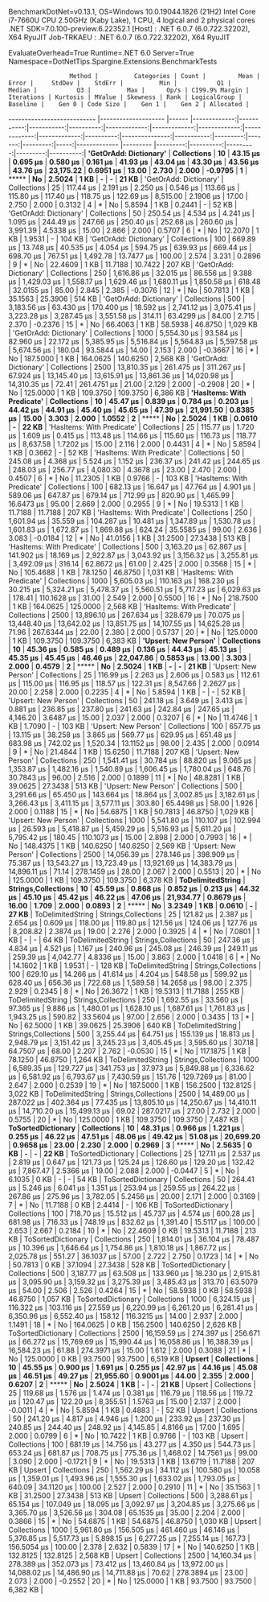 
BenchmarkDotNet=v0.13.1, OS=Windows 10.0.19044.1826 (21H2)
Intel Core i7-7660U CPU 2.50GHz (Kaby Lake), 1 CPU, 4 logical and 2 physical cores
.NET SDK=7.0.100-preview.6.22352.1
  [Host]     : .NET 6.0.7 (6.0.722.32202), X64 RyuJIT
  Job-TRKAEU : .NET 6.0.7 (6.0.722.32202), X64 RyuJIT

EvaluateOverhead=True  Runtime=.NET 6.0  Server=True  
Namespace=DotNetTips.Spargine.Extensions.BenchmarkTests  

                     Method |          Categories | Count |         Mean |      Error |     StdDev |    StdErr |          Min |           Q1 |       Median |           Q3 |          Max |      Op/s | CI99.9% Margin | Iterations | Kurtosis | MValue | Skewness | Rank | LogicalGroup | Baseline |    Gen 0 | Code Size |    Gen 1 |    Gen 2 | Allocated |
--------------------------- |-------------------- |------ |-------------:|-----------:|-----------:|----------:|-------------:|-------------:|-------------:|-------------:|-------------:|----------:|---------------:|-----------:|---------:|-------:|---------:|-----:|------------- |--------- |---------:|----------:|---------:|---------:|----------:|
     **'GetOrAdd: Dictionary'** |         **Collections** |    **10** |     **43.15 μs** |   **0.695 μs** |   **0.580 μs** |  **0.161 μs** |     **41.93 μs** |     **43.04 μs** |     **43.30 μs** |     **43.56 μs** |     **43.76 μs** | **23,175.22** |      **0.6951 μs** |      **13.00** |    **2.730** |  **2.000** |  **-0.9795** |    **1** |            ***** |       **No** |   **2.5024** |      **1 KB** |        **-** |        **-** |     **21 KB** |
     'GetOrAdd: Dictionary' |         Collections |    25 |    117.44 μs |   2.191 μs |   2.250 μs |  0.546 μs |    113.66 μs |    115.80 μs |    117.40 μs |    118.75 μs |    122.69 μs |  8,515.00 |      2.1906 μs |      17.00 |    2.750 |  2.000 |   0.3132 |    4 |            * |       No |   5.8594 |      1 KB |   0.2441 |        - |     52 KB |
     'GetOrAdd: Dictionary' |         Collections |    50 |    250.54 μs |   4.534 μs |   4.241 μs |  1.095 μs |    244.49 μs |    247.66 μs |    250.40 μs |    252.68 μs |    260.60 μs |  3,991.39 |      4.5338 μs |      15.00 |    2.866 |  2.000 |   0.5707 |    6 |            * |       No |  12.2070 |      1 KB |   1.9531 |        - |    104 KB |
     'GetOrAdd: Dictionary' |         Collections |   100 |    669.89 μs |  13.748 μs |  40.535 μs |  4.054 μs |    594.75 μs |    639.93 μs |    669.44 μs |    698.70 μs |    767.51 μs |  1,492.78 |     13.7477 μs |     100.00 |    2.574 |  3.231 |   0.2896 |    9 |            * |       No |  22.4609 |      1 KB |  11.7188 |  10.7422 |    207 KB |
     'GetOrAdd: Dictionary' |         Collections |   250 |  1,616.86 μs |  32.015 μs |  86.556 μs |  9.388 μs |  1,429.03 μs |  1,558.17 μs |  1,629.46 μs |  1,680.11 μs |  1,850.58 μs |    618.48 |     32.0155 μs |      85.00 |    2.845 |  2.385 |  -0.3076 |   12 |            * |       No |  50.7813 |      1 KB |  35.1563 |  25.3906 |    514 KB |
     'GetOrAdd: Dictionary' |         Collections |   500 |  3,183.56 μs |  63.430 μs | 170.400 μs | 18.592 μs |  2,741.12 μs |  3,075.41 μs |  3,223.28 μs |  3,287.45 μs |  3,551.58 μs |    314.11 |     63.4299 μs |      84.00 |    2.715 |  2.370 |  -0.2376 |   15 |            * |       No |  66.4063 |      1 KB |  58.5938 |  46.8750 |  1,029 KB |
     'GetOrAdd: Dictionary' |         Collections |  1000 |  5,554.30 μs |  93.584 μs |  82.960 μs | 22.172 μs |  5,385.95 μs |  5,516.84 μs |  5,564.83 μs |  5,597.58 μs |  5,674.56 μs |    180.04 |     93.5844 μs |      14.00 |    2.153 |  2.000 |  -0.3667 |   16 |            * |       No | 187.5000 |      1 KB | 164.0625 | 140.6250 |  2,568 KB |
     'GetOrAdd: Dictionary' |         Collections |  2500 | 13,810.35 μs | 261.475 μs | 311.267 μs | 67.924 μs | 13,145.40 μs | 13,615.91 μs | 13,861.36 μs | 14,020.98 μs | 14,310.35 μs |     72.41 |    261.4751 μs |      21.00 |    2.129 |  2.000 |  -0.2908 |   20 |            * |       No | 125.0000 |      1 KB | 109.3750 | 109.3750 |  6,386 KB |
 **'HasItems: With Predicate'** |         **Collections** |    **10** |     **45.47 μs** |   **0.839 μs** |   **0.784 μs** |  **0.203 μs** |     **44.42 μs** |     **44.91 μs** |     **45.40 μs** |     **45.65 μs** |     **47.39 μs** | **21,991.50** |      **0.8385 μs** |      **15.00** |    **3.303** |  **2.000** |   **1.0552** |    **2** |            ***** |       **No** |   **2.5024** |      **1 KB** |   **0.0610** |        **-** |     **22 KB** |
 'HasItems: With Predicate' |         Collections |    25 |    115.77 μs |   1.720 μs |   1.609 μs |  0.415 μs |    113.48 μs |    114.66 μs |    115.60 μs |    116.73 μs |    118.77 μs |  8,637.58 |      1.7202 μs |      15.00 |    2.116 |  2.000 |   0.4431 |    4 |            * |       No |   5.8594 |      1 KB |   0.3662 |        - |     52 KB |
 'HasItems: With Predicate' |         Collections |    50 |    245.08 μs |   4.368 μs |   5.524 μs |  1.152 μs |    236.37 μs |    241.42 μs |    244.65 μs |    248.03 μs |    256.77 μs |  4,080.30 |      4.3678 μs |      23.00 |    2.470 |  2.000 |   0.4507 |    6 |            * |       No |  11.2305 |      1 KB |   0.9766 |        - |    103 KB |
 'HasItems: With Predicate' |         Collections |   100 |    682.13 μs |  16.647 μs |  47.764 μs |  4.901 μs |    589.06 μs |    647.87 μs |    679.14 μs |    712.99 μs |    820.90 μs |  1,465.99 |     16.6473 μs |      95.00 |    2.669 |  2.000 |   0.2955 |    9 |            * |       No |  19.5313 |      1 KB |  11.7188 |  11.7188 |    207 KB |
 'HasItems: With Predicate' |         Collections |   250 |  1,601.94 μs |  35.559 μs | 104.287 μs | 10.481 μs |  1,347.89 μs |  1,530.78 μs |  1,601.83 μs |  1,672.87 μs |  1,869.88 μs |    624.24 |     35.5585 μs |      99.00 |    2.636 |  3.083 |  -0.0184 |   12 |            * |       No |  41.0156 |      1 KB |  31.2500 |  27.3438 |    513 KB |
 'HasItems: With Predicate' |         Collections |   500 |  3,163.20 μs |  62.867 μs | 141.902 μs | 18.169 μs |  2,922.87 μs |  3,043.92 μs |  3,156.32 μs |  3,255.81 μs |  3,492.09 μs |    316.14 |     62.8672 μs |      61.00 |    2.425 |  2.000 |   0.3568 |   15 |            * |       No | 105.4688 |      1 KB |  78.1250 |  46.8750 |  1,031 KB |
 'HasItems: With Predicate' |         Collections |  1000 |  5,605.03 μs | 110.163 μs | 168.230 μs | 30.215 μs |  5,324.21 μs |  5,478.37 μs |  5,560.51 μs |  5,717.23 μs |  6,029.63 μs |    178.41 |    110.1628 μs |      31.00 |    2.549 |  2.000 |   0.5500 |   16 |            * |       No | 218.7500 |      1 KB | 164.0625 | 125.0000 |  2,568 KB |
 'HasItems: With Predicate' |         Collections |  2500 | 13,896.10 μs | 267.634 μs | 328.679 μs | 70.075 μs | 13,448.40 μs | 13,642.02 μs | 13,851.75 μs | 14,107.55 μs | 14,625.28 μs |     71.96 |    267.6344 μs |      22.00 |    2.380 |  2.000 |   0.5737 |   20 |            * |       No | 125.0000 |      1 KB | 109.3750 | 109.3750 |  6,383 KB |
       **'Upsert: New Person'** |         **Collections** |    **10** |     **45.36 μs** |   **0.585 μs** |   **0.489 μs** |  **0.136 μs** |     **44.43 μs** |     **45.13 μs** |     **45.35 μs** |     **45.45 μs** |     **46.46 μs** | **22,047.86** |      **0.5853 μs** |      **13.00** |    **3.303** |  **2.000** |   **0.4579** |    **2** |            ***** |       **No** |   **2.5024** |      **1 KB** |        **-** |        **-** |     **21 KB** |
       'Upsert: New Person' |         Collections |    25 |    116.99 μs |   2.263 μs |   2.606 μs |  0.583 μs |    112.61 μs |    115.00 μs |    116.95 μs |    118.57 μs |    122.31 μs |  8,547.66 |      2.2627 μs |      20.00 |    2.258 |  2.000 |   0.2235 |    4 |            * |       No |   5.8594 |      1 KB |        - |        - |     52 KB |
       'Upsert: New Person' |         Collections |    50 |    241.18 μs |   3.649 μs |   3.413 μs |  0.881 μs |    236.85 μs |    237.80 μs |    241.63 μs |    242.84 μs |    247.65 μs |  4,146.20 |      3.6487 μs |      15.00 |    2.037 |  2.000 |   0.3207 |    6 |            * |       No |  11.4746 |      1 KB |   1.7090 |        - |    103 KB |
       'Upsert: New Person' |         Collections |   100 |    657.75 μs |  13.115 μs |  38.258 μs |  3.865 μs |    569.77 μs |    629.95 μs |    651.48 μs |    683.98 μs |    742.02 μs |  1,520.34 |     13.1152 μs |      98.00 |    2.435 |  2.000 |   0.0914 |    9 |            * |       No |  21.4844 |      1 KB |  15.6250 |  11.7188 |    207 KB |
       'Upsert: New Person' |         Collections |   250 |  1,541.41 μs |  30.784 μs |  88.820 μs |  9.065 μs |  1,353.87 μs |  1,482.16 μs |  1,540.89 μs |  1,606.45 μs |  1,780.04 μs |    648.76 |     30.7843 μs |      96.00 |    2.516 |  2.000 |   0.1899 |   11 |            * |       No |  48.8281 |      1 KB |  39.0625 |  27.3438 |    513 KB |
       'Upsert: New Person' |         Collections |   500 |  3,291.66 μs |  65.450 μs | 143.664 μs | 18.864 μs |  3,002.85 μs |  3,182.61 μs |  3,266.43 μs |  3,411.15 μs |  3,577.11 μs |    303.80 |     65.4498 μs |      58.00 |    1.926 |  2.000 |   0.1188 |   15 |            * |       No |  54.6875 |      1 KB |  50.7813 |  46.8750 |  1,029 KB |
       'Upsert: New Person' |         Collections |  1000 |  5,541.80 μs | 110.107 μs | 102.994 μs | 26.593 μs |  5,418.87 μs |  5,459.29 μs |  5,516.93 μs |  5,611.20 μs |  5,795.42 μs |    180.45 |    110.1073 μs |      15.00 |    2.898 |  2.000 |   0.7993 |   16 |            * |       No | 148.4375 |      1 KB | 140.6250 | 140.6250 |  2,569 KB |
       'Upsert: New Person' |         Collections |  2500 | 14,056.39 μs | 278.146 μs | 398.909 μs | 75.387 μs | 13,543.27 μs | 13,723.49 μs | 13,921.69 μs | 14,383.79 μs | 14,896.11 μs |     71.14 |    278.1459 μs |      28.00 |    2.067 |  2.000 |   0.5513 |   20 |            * |       No | 125.0000 |      1 KB | 109.3750 | 109.3750 |  6,378 KB |
          **ToDelimitedString** | **Strings,Collections** |    **10** |     **45.59 μs** |   **0.868 μs** |   **0.852 μs** |  **0.213 μs** |     **44.32 μs** |     **45.10 μs** |     **45.42 μs** |     **46.22 μs** |     **47.06 μs** | **21,934.77** |      **0.8679 μs** |      **16.00** |    **1.709** |  **2.000** |   **0.0893** |    **2** |            ***** |       **No** |   **3.2349** |      **1 KB** |   **0.0610** |        **-** |     **27 KB** |
          ToDelimitedString | Strings,Collections |    25 |    121.82 μs |   2.387 μs |   2.654 μs |  0.609 μs |    118.00 μs |    119.80 μs |    121.56 μs |    124.06 μs |    127.76 μs |  8,208.82 |      2.3874 μs |      19.00 |    2.276 |  2.000 |   0.3925 |    4 |            * |       No |   7.0801 |      1 KB |        - |        - |     64 KB |
          ToDelimitedString | Strings,Collections |    50 |    247.36 μs |   4.834 μs |   4.521 μs |  1.167 μs |    240.96 μs |    245.08 μs |    246.39 μs |    249.11 μs |    259.39 μs |  4,042.77 |      4.8336 μs |      15.00 |    3.863 |  2.000 |   1.0418 |    6 |            * |       No |  14.1602 |      1 KB |   1.9531 |        - |    128 KB |
          ToDelimitedString | Strings,Collections |   100 |    629.10 μs |  14.266 μs |  41.614 μs |  4.204 μs |    548.58 μs |    599.92 μs |    628.40 μs |    656.36 μs |    722.68 μs |  1,589.58 |     14.2658 μs |      98.00 |    2.375 |  2.929 |   0.2345 |    8 |            * |       No |  26.3672 |      1 KB |  19.5313 |  11.7188 |    255 KB |
          ToDelimitedString | Strings,Collections |   250 |  1,692.55 μs |  33.560 μs |  97.365 μs |  9.886 μs |  1,480.01 μs |  1,628.10 μs |  1,687.61 μs |  1,761.83 μs |  1,943.25 μs |    590.82 |     33.5604 μs |      97.00 |    2.656 |  2.000 |   0.3435 |   13 |            * |       No |  62.5000 |      1 KB |  39.0625 |  25.3906 |    640 KB |
          ToDelimitedString | Strings,Collections |   500 |  3,255.44 μs |  64.751 μs | 155.139 μs | 18.813 μs |  2,948.79 μs |  3,151.42 μs |  3,245.23 μs |  3,405.45 μs |  3,595.60 μs |    307.18 |     64.7507 μs |      68.00 |    2.207 |  2.762 |  -0.0530 |   15 |            * |       No | 117.1875 |      1 KB |  78.1250 |  46.8750 |  1,264 KB |
          ToDelimitedString | Strings,Collections |  1000 |  6,589.35 μs | 129.727 μs | 341.753 μs | 37.973 μs |  5,849.88 μs |  6,336.62 μs |  6,581.92 μs |  6,793.67 μs |  7,430.59 μs |    151.76 |    129.7269 μs |      81.00 |    2.647 |  2.000 |   0.2539 |   19 |            * |       No | 187.5000 |      1 KB | 156.2500 | 132.8125 |  3,022 KB |
          ToDelimitedString | Strings,Collections |  2500 | 14,489.00 μs | 287.022 μs | 402.364 μs | 77.435 μs | 13,805.10 μs | 14,250.67 μs | 14,410.11 μs | 14,710.20 μs | 15,499.13 μs |     69.02 |    287.0217 μs |      27.00 |    2.732 |  2.000 |   0.5755 |   20 |            * |       No | 125.0000 |      1 KB | 109.3750 | 109.3750 |  7,487 KB |
         **ToSortedDictionary** |         **Collections** |    **10** |     **48.31 μs** |   **0.966 μs** |   **1.221 μs** |  **0.255 μs** |     **46.22 μs** |     **47.51 μs** |     **48.06 μs** |     **49.42 μs** |     **51.08 μs** | **20,699.20** |      **0.9658 μs** |      **23.00** |    **2.230** |  **2.000** |   **0.2969** |    **3** |            ***** |       **No** |   **2.5635** |      **0 KB** |        **-** |        **-** |     **22 KB** |
         ToSortedDictionary |         Collections |    25 |    127.11 μs |   2.537 μs |   2.819 μs |  0.647 μs |    121.73 μs |    125.24 μs |    126.60 μs |    129.20 μs |    132.42 μs |  7,867.47 |      2.5366 μs |      19.00 |    2.088 |  2.000 |  -0.0447 |    5 |            * |       No |   6.1035 |      0 KB |        - |        - |     54 KB |
         ToSortedDictionary |         Collections |    50 |    264.41 μs |   5.246 μs |   6.041 μs |  1.351 μs |    253.94 μs |    259.55 μs |    264.22 μs |    267.86 μs |    275.96 μs |  3,782.05 |      5.2456 μs |      20.00 |    2.171 |  2.000 |   0.3169 |    7 |            * |       No |  11.7188 |      0 KB |   2.4414 |        - |    106 KB |
         ToSortedDictionary |         Collections |   100 |    718.70 μs |  15.512 μs |  45.737 μs |  4.574 μs |    600.28 μs |    681.98 μs |    716.33 μs |    748.19 μs |    832.62 μs |  1,391.40 |     15.5117 μs |     100.00 |    2.653 |  2.667 |   0.2184 |   10 |            * |       No |  22.4609 |      0 KB |  19.5313 |  11.7188 |    213 KB |
         ToSortedDictionary |         Collections |   250 |  1,814.01 μs |  36.104 μs |  78.487 μs | 10.396 μs |  1,646.64 μs |  1,754.86 μs |  1,810.18 μs |  1,867.72 μs |  2,025.78 μs |    551.27 |     36.1037 μs |      57.00 |    2.722 |  2.750 |   0.1723 |   14 |            * |       No |  50.7813 |      0 KB |  37.1094 |  27.3438 |    528 KB |
         ToSortedDictionary |         Collections |   500 |  3,187.77 μs |  63.508 μs | 133.960 μs | 18.230 μs |  2,915.81 μs |  3,095.90 μs |  3,159.32 μs |  3,275.39 μs |  3,485.43 μs |    313.70 |     63.5079 μs |      54.00 |    2.506 |  2.526 |   0.4264 |   15 |            * |       No |  58.5938 |      0 KB |  58.5938 |  46.8750 |  1,057 KB |
         ToSortedDictionary |         Collections |  1000 |  6,324.15 μs | 116.322 μs | 103.116 μs | 27.559 μs |  6,220.99 μs |  6,261.20 μs |  6,281.41 μs |  6,350.96 μs |  6,552.40 μs |    158.12 |    116.3215 μs |      14.00 |    2.937 |  2.000 |   1.1491 |   18 |            * |       No | 164.0625 |      0 KB | 156.2500 | 140.6250 |  2,626 KB |
         ToSortedDictionary |         Collections |  2500 | 16,159.59 μs | 274.397 μs | 256.671 μs | 66.272 μs | 15,769.69 μs | 15,990.44 μs | 16,058.86 μs | 16,388.39 μs | 16,584.23 μs |     61.88 |    274.3971 μs |      15.00 |    1.612 |  2.000 |   0.3088 |   21 |            * |       No | 125.0000 |      0 KB |  93.7500 |  93.7500 |  6,519 KB |
                     **Upsert** |         **Collections** |    **10** |     **45.55 μs** |   **0.900 μs** |   **1.691 μs** |  **0.255 μs** |     **42.97 μs** |     **44.16 μs** |     **45.08 μs** |     **46.51 μs** |     **49.27 μs** | **21,955.60** |      **0.9001 μs** |      **44.00** |    **2.355** |  **2.000** |   **0.6207** |    **2** |            ***** |       **No** |   **2.5024** |      **1 KB** |        **-** |        **-** |     **21 KB** |
                     Upsert |         Collections |    25 |    119.68 μs |   1.576 μs |   1.474 μs |  0.381 μs |    116.79 μs |    118.56 μs |    119.72 μs |    120.47 μs |    122.20 μs |  8,355.51 |      1.5763 μs |      15.00 |    2.137 |  2.000 |  -0.0011 |    4 |            * |       No |   5.8594 |      1 KB |   0.4883 |        - |     52 KB |
                     Upsert |         Collections |    50 |    241.20 μs |   4.817 μs |   4.946 μs |  1.200 μs |    233.92 μs |    237.30 μs |    240.85 μs |    244.40 μs |    248.92 μs |  4,145.85 |      4.8166 μs |      17.00 |    1.695 |  2.000 |   0.0799 |    6 |            * |       No |  10.7422 |      1 KB |   0.9766 |        - |    103 KB |
                     Upsert |         Collections |   100 |    681.19 μs |  14.756 μs |  43.277 μs |  4.350 μs |    544.73 μs |    653.24 μs |    681.87 μs |    708.75 μs |    775.36 μs |  1,468.02 |     14.7561 μs |      99.00 |    3.090 |  2.000 |  -0.1721 |    9 |            * |       No |  19.5313 |      1 KB |  13.6719 |  11.7188 |    207 KB |
                     Upsert |         Collections |   250 |  1,562.29 μs |  34.112 μs | 100.580 μs | 10.058 μs |  1,359.01 μs |  1,493.96 μs |  1,555.30 μs |  1,633.02 μs |  1,793.05 μs |    640.09 |     34.1120 μs |     100.00 |    2.527 |  2.000 |   0.2910 |   11 |            * |       No |  35.1563 |      1 KB |  31.2500 |  27.3438 |    513 KB |
                     Upsert |         Collections |   500 |  3,288.61 μs |  65.154 μs | 107.049 μs | 18.095 μs |  3,092.97 μs |  3,204.85 μs |  3,275.66 μs |  3,365.70 μs |  3,526.56 μs |    304.08 |     65.1535 μs |      35.00 |    2.204 |  2.000 |   0.3866 |   15 |            * |       No |  54.6875 |      1 KB |  54.6875 |  46.8750 |  1,030 KB |
                     Upsert |         Collections |  1000 |  5,961.80 μs | 156.505 μs | 461.460 μs | 46.146 μs |  5,376.85 μs |  5,517.73 μs |  5,898.15 μs |  6,277.25 μs |  7,255.14 μs |    167.73 |    156.5054 μs |     100.00 |    2.378 |  2.632 |   0.5839 |   17 |            * |       No | 140.6250 |      1 KB | 132.8125 | 132.8125 |  2,568 KB |
                     Upsert |         Collections |  2500 | 14,160.34 μs | 278.389 μs | 352.073 μs | 73.412 μs | 13,460.84 μs | 13,972.00 μs | 14,088.02 μs | 14,486.90 μs | 14,711.88 μs |     70.62 |    278.3894 μs |      23.00 |    2.073 |  2.000 |  -0.2552 |   20 |            * |       No | 125.0000 |      1 KB |  93.7500 |  93.7500 |  6,382 KB |

